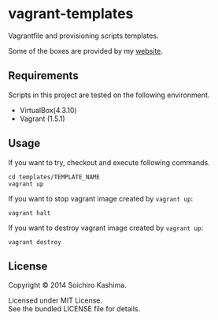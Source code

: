 vagrant-templates
=================

Vagrantfile and provisioning scripts templates.

Some of the boxes are provided by my [website](http://files.sika524.com/box/).

## Requirements

Scripts in this project are tested on the following environment.

* VirtualBox(4.3.10)
* Vagrant (1.5.1)

## Usage

If you want to try, checkout and execute following commands.

    cd templates/TEMPLATE_NAME
    vagrant up

If you want to stop vagrant image created by `vagrant up`:

    vagrant halt

If you want to destroy vagrant image created by `vagrant up`:

    vagrant destroy

## License

Copyright © 2014 Soichiro Kashima.

Licensed under MIT License.  
See the bundled LICENSE file for details.
